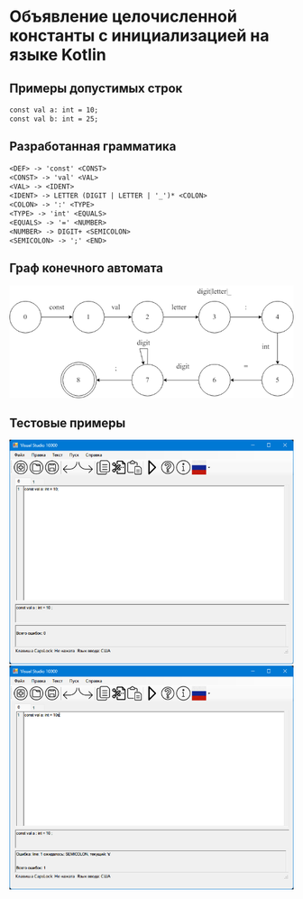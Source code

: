 # Объявление целочисленной константы с инициализацией на языке Kotlin

## Примеры допустимых строк
```
const val a: int = 10;
const val b: int = 25;
```

## Разработанная грамматика
```
<DEF> -> 'const' <CONST>
<CONST> -> 'val' <VAL>
<VAL> -> <IDENT>
<IDENT> -> LETTER (DIGIT | LETTER | '_')* <COLON>
<COLON> -> ':' <TYPE>
<TYPE> -> 'int' <EQUALS>
<EQUALS> -> '=' <NUMBER>
<NUMBER> -> DIGIT+ <SEMICOLON>
<SEMICOLON> -> ';' <END>
```

## Граф конечного автомата
![alt text](graph.png)

## Тестовые примеры
![alt text](image-3.png)
![alt text](image-4.png)
